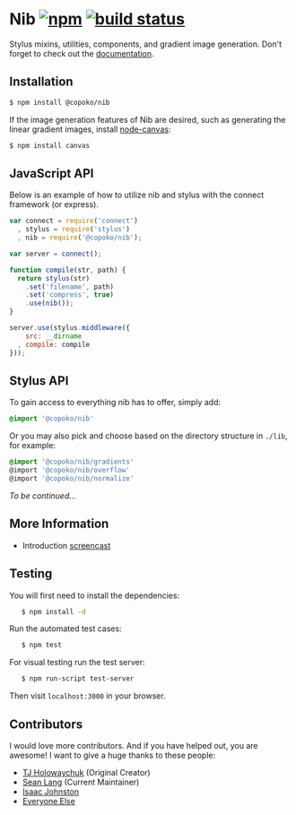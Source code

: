 # Nib [![npm](https://img.shields.io/npm/v/nib)](https://www.npmjs.com/package/nib) [![build status](https://github.com/stylus/nib/actions/workflows/ci.yml/badge.svg?branch=master)](https://github.com/stylus/nib/actions/workflows/ci.yml)

  Stylus mixins, utilities, components, and gradient image generation. Don't forget to check out the [documentation](http://stylus.github.io/nib).

## Installation

```bash
$ npm install @copoko/nib
```

 If the image generation features of Nib are desired, such as generating the linear gradient images, install [node-canvas](http://github.com/learnboost/node-canvas):

```bash
$ npm install canvas
```

## JavaScript API

 Below is an example of how to utilize nib and stylus with the connect framework (or express).

```javascript
var connect = require('connect')
  , stylus = require('stylus')
  , nib = require('@copoko/nib');

var server = connect();

function compile(str, path) {
  return stylus(str)
	.set('filename', path)
	.set('compress', true)
	.use(nib());
}

server.use(stylus.middleware({
	src: __dirname
  , compile: compile
}));
```

## Stylus API

  To gain access to everything nib has to offer, simply add:

  ```css
  @import '@copoko/nib'
  ```

  Or you may also pick and choose based on the directory structure in `./lib`, for example:

  ```css
  @import '@copoko/nib/gradients'
  @import '@copoko/nib/overflow'
  @import '@copoko/nib/normalize'
  ```

_To be continued..._

## More Information

  - Introduction [screencast](http://www.screenr.com/M6a)

## Testing

 You will first need to install the dependencies:

 ```bash
    $ npm install -d
 ```

 Run the automated test cases:

 ```bash
    $ npm test
 ```

 For visual testing run the test server:

 ```bash
    $ npm run-script test-server
 ```

 Then visit `localhost:3000` in your browser.

## Contributors

I would love more contributors. And if you have helped out, you are awesome! I want to give a huge thanks to these people:

  - [TJ Holowaychuk](https://github.com/tj) (Original Creator)
  - [Sean Lang](https://github.com/slang800) (Current Maintainer)
  - [Isaac Johnston](https://github.com/superstructor)
  - [Everyone Else](https://github.com/tj/nib/contributors)

